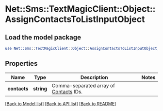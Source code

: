 # Net::Sms::TextMagicClient::Object::AssignContactsToListInputObject

## Load the model package
```perl
use Net::Sms::TextMagicClient::Object::AssignContactsToListInputObject;
```

## Properties
Name | Type | Description | Notes
------------ | ------------- | ------------- | -------------
**contacts** | **string** | Comma-separated array of [Contacts](/docs/api/contacts/) IDs. | 

[[Back to Model list]](../README.md#documentation-for-models) [[Back to API list]](../README.md#documentation-for-api-endpoints) [[Back to README]](../README.md)


